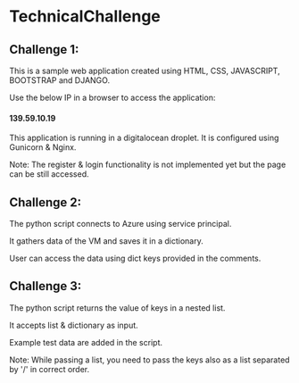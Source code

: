 # TechnicalChallenge

## Challenge 1:
This is a sample web application created using HTML, CSS, JAVASCRIPT, BOOTSTRAP and DJANGO.

Use the below IP in a browser to access the application:
#### 139.59.10.19

This application is running in a digitalocean droplet. It is configured using Gunicorn & Nginx.

Note: The register & login functionality is not implemented yet but the page can be still accessed.

## Challenge 2:
The python script connects to Azure using service principal. 

It gathers data of the VM and saves it in a dictionary. 

User can access the data using dict keys provided in the comments.

## Challenge 3:
The python script returns the value of keys in a nested list.

It accepts list & dictionary as input.

Example test data are added in the script.

Note: While passing a list, you need to pass the keys also as a list separated by '/' in correct order.
